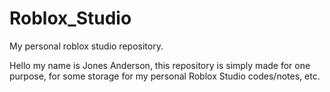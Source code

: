 # Roblox_Studio
My personal roblox studio repository.

Hello my name is Jones Anderson, this repository is simply made for one purpose, for some storage for my personal Roblox Studio codes/notes, etc.
